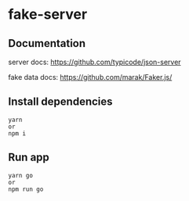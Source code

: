 # fake-server

## Documentation

server docs: https://github.com/typicode/json-server

fake data docs: https://github.com/marak/Faker.js/

## Install dependencies

``` 
yarn
or
npm i
```

## Run app

```
yarn go 
or
npm run go
```
